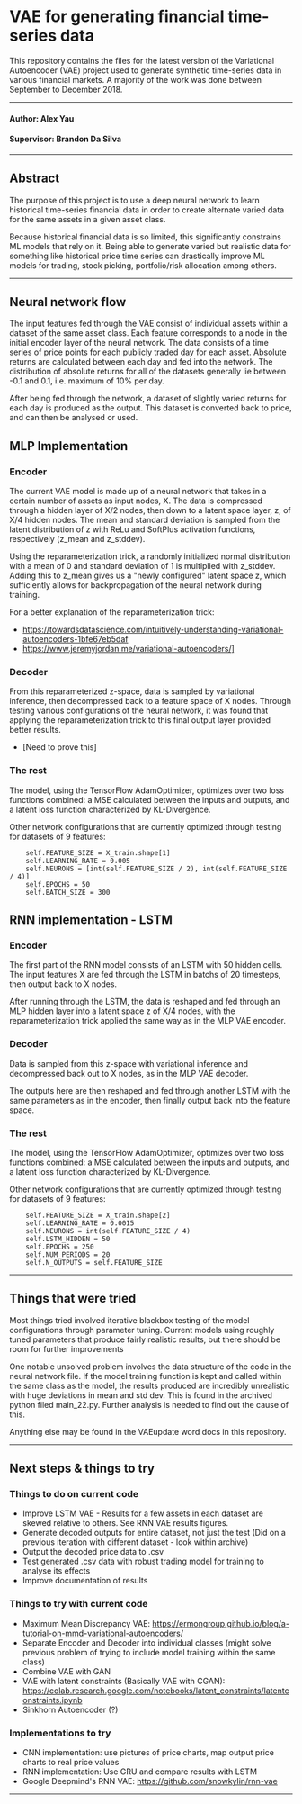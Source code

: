 # VAE for generating financial time-series data

This repository contains the files for the latest version of the Variational Autoencoder (VAE)
project used to generate synthetic time-series data in various financial markets. 
A majority of the work was done between September to December 2018.

---------------------------------------------------------------------------------------------------------

#### Author: Alex Yau

#### Supervisor: Brandon Da Silva

---------------------------------------------------------------------------------------------------------

## Abstract

The purpose of this project is to use a deep neural network to learn historical 
time-series financial data in order to create alternate varied data for the same assets in a given asset class.

Because historical financial data is so limited, this significantly constrains ML models that rely on it.
Being able to generate varied but realistic data for something like historical price time series 
can drastically improve ML models for trading, stock picking, portfolio/risk allocation among others.

---------------------------------------------------------------------------------------------------------

## Neural network flow

The input features fed through the VAE consist of individual assets within a dataset of the same asset class.
Each feature corresponds to a node in the initial encoder layer of the neural network. 
The data consists of a time series of price points for each publicly traded day for each asset.
Absolute returns are calculated between each day and fed into the network. 
The distribution of absolute returns for all of the datasets generally lie between -0.1 and 0.1, i.e. maximum of 10% per day.

After being fed through the network, a dataset of slightly varied returns for each day is produced as the output.
This dataset is converted back to price, and can then be analysed or used.


## MLP Implementation

### Encoder
The current VAE model is made up of a neural network that takes in a certain number of assets as input nodes, X. 
The data is compressed through a hidden layer of X/2 nodes, then down to a latent space layer, z, of X/4 hidden nodes. 
The mean and standard deviation is sampled from the latent distribution of z with ReLu and SoftPlus activation functions, respectively
(z_mean and z_stddev).

Using the reparameterization trick, a randomly initialized normal distribution with a mean of 0 and standard deviation of 1 
is multiplied with z_stddev. Adding this to z_mean gives us a "newly configured" latent space z, which sufficiently allows for
backpropagation of the neural network during training. 

For a better explanation of the reparameterization trick: 
*   https://towardsdatascience.com/intuitively-understanding-variational-autoencoders-1bfe67eb5daf
*   https://www.jeremyjordan.me/variational-autoencoders/]

### Decoder
From this reparameterized z-space, data is sampled by variational inference, then decompressed back to a feature space of X nodes.
Through testing various configurations of the neural network, it was found that applying the reparameterization trick 
to this final output layer provided better results.
*   [Need to prove this]

### The rest
The model, using the TensorFlow AdamOptimizer, optimizes over two loss functions combined:
a MSE calculated between the inputs and outputs, and a latent loss function characterized by KL-Divergence. 

Other network configurations that are currently optimized through testing for datasets of 9 features:

        self.FEATURE_SIZE = X_train.shape[1] 
        self.LEARNING_RATE = 0.005
        self.NEURONS = [int(self.FEATURE_SIZE / 2), int(self.FEATURE_SIZE / 4)]
        self.EPOCHS = 50
        self.BATCH_SIZE = 300

## RNN implementation - LSTM

### Encoder

The first part of the RNN model consists of an LSTM with 50 hidden cells. 
The input features X are fed through the LSTM in batchs of 20 timesteps, then output back to X nodes.

After running through the LSTM, the data is reshaped and fed through an MLP hidden layer into a latent space z of X/4 nodes, 
with the reparameterization trick applied the same way as in the MLP VAE encoder. 

### Decoder

Data is sampled from this z-space with variational inference and decompressed back out to X nodes, as in the MLP VAE decoder.

The outputs here are then reshaped and fed through another LSTM with the same parameters as in the encoder,
then finally output back into the feature space.

### The rest

The model, using the TensorFlow AdamOptimizer, optimizes over two loss functions combined:
a MSE calculated between the inputs and outputs, and a latent loss function characterized by KL-Divergence. 

Other network configurations that are currently optimized through testing for datasets of 9 features:

        self.FEATURE_SIZE = X_train.shape[2]
        self.LEARNING_RATE = 0.0015
        self.NEURONS = int(self.FEATURE_SIZE / 4)
        self.LSTM_HIDDEN = 50
        self.EPOCHS = 250
        self.NUM_PERIODS = 20
        self.N_OUTPUTS = self.FEATURE_SIZE

---------------------------------------------------------------------------------------------------------

## Things that were tried

Most things tried involved iterative blackbox testing of the model configurations through parameter tuning.
Current models using roughly tuned parameters that produce fairly realistic results, but there should be room
for further improvements

One notable unsolved problem involves the data structure of the code in the neural network file.
If the model training function is kept and called within the same class as the model, the results produced
are incredibly unrealistic with huge deviations in mean and std dev. 
This is found in the archived python filed main_22.py. Further analysis is needed to find out the cause of this.

Anything else may be found in the VAEupdate word docs in this repository.

---------------------------------------------------------------------------------------------------------

## Next steps & things to try

### Things to do on current code
*   Improve LSTM VAE - Results for a few assets in each dataset are skewed relative to others. See RNN VAE results figures.
*   Generate decoded outputs for entire dataset, not just the test  (Did on a previous iteration with different dataset - look within archive)
*   Output the decoded price data to .csv
*   Test generated .csv data with robust trading model for training to analyse its effects
*   Improve documentation of results

### Things to try with current code
*   Maximum Mean Discrepancy VAE: https://ermongroup.github.io/blog/a-tutorial-on-mmd-variational-autoencoders/ 
*   Separate Encoder and Decoder into individual classes (might solve previous problem of trying to include model training within the same class)
*   Combine VAE with GAN 
*   VAE with latent constraints (Basically VAE with CGAN): https://colab.research.google.com/notebooks/latent_constraints/latentconstraints.ipynb 
*   Sinkhorn Autoencoder (?)

### Implementations to try
*   CNN implementation: use pictures of price charts, map output price charts to real price values
*   RNN implementation: Use GRU and compare results with LSTM
*   Google Deepmind's RNN VAE: https://github.com/snowkylin/rnn-vae

---------------------------------------------------------------------------------------------------------
